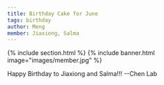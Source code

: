 ```yaml
---
title: Birthday Cake for June
tags: birthday
author: Meng
member: Jiaxiong, Salma
---
```


{% include section.html %}
{% include banner.html image="images/member.jpg" %}

Happy Birthday to Jiaxiong and Salma!!!    --Chen Lab
